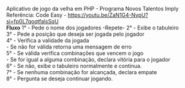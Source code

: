 Aplicativo de jogo da velha em PHP - Programa Novos Talentos Imply
<br/>
Referência: Code Easy - https://youtu.be/ZaN1G4-NvpU?si=fp0L7qoqtfalsSqU
<br/>
**Fluxo**
1° - Pede o nome dos jogadores
-Repete-
2° - Exibe o tabuleiro
<br/>
3° - Pede a posição que deseja ser jogada pelo jogador
<br/>
4° - Verifica a validade da jogada
<br/>
    - Se não for válida retorna uma mensagem de erro
<br/>
5° - Se válida verifica combinações que vencem o jogo
<br/>
    - Se for igual a alguma combinação, declara vitória para o jogador
<br/>
6° - Se não, exibe o tabuleiro normalmente e continua.
<br/>
7° - Se nenhuma combinação for alcançada, declara empate
<br/>
8° - Pergunta se deseja continuar jogando.
